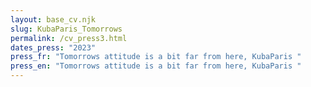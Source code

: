```yaml
---
layout: base_cv.njk
slug: KubaParis_Tomorrows
permalink: /cv_press3.html
dates_press: "2023"
press_fr: "Tomorrows attitude is a bit far from here, KubaParis "
press_en: "Tomorrows attitude is a bit far from here, KubaParis "
---
```

